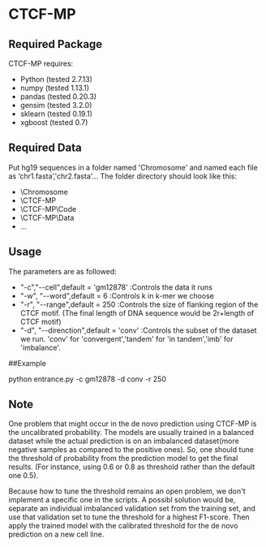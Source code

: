 # CTCF-MP

## Required Package
CTCF-MP requires:
* Python (tested 2.7.13)
* numpy (tested 1.13.1)
* pandas (tested 0.20.3)
* gensim (tested 3.2.0)
* sklearn (tested 0.19.1)
* xgboost (tested 0.7)

## Required Data
Put hg19 sequences in a folder named 'Chromosome' and named each file as ‘chr1.fasta’,'chr2.fasta'...
The folder directory should look like this:

* \Chromosome
* \CTCF-MP
*	\CTCF-MP\Code
*	\CTCF-MP\Data
* ...


## Usage
The parameters are as followed:
* "-c","--cell",default = 'gm12878' :Controls the data it runs
* "-w", "--word",default = 6 :Controls k in k-mer we choose
* "-r", "--range",default = 250 :Controls the size of flanking region of the CTCF motif. (The final length of DNA sequence would be 2r+length of CTCF motif)
* "-d", "--direnction",default = 'conv' :Controls the subset of the dataset we run. 'conv' for 'convergent','tandem' for 'in tandem','imb' for 'imbalance'.

##Example

python entrance.py -c gm12878 -d conv -r 250

## Note
One problem that might occur in the de novo prediction using CTCF-MP is the uncalibrated probability. The models are usually trained in a balanced dataset while the actual prediction is on an imbalanced dataset(more negative samples as compared to the positive ones). So, one should tune the threshold of probability from the prediction model to get the final results. (For instance, using 0.6 or 0.8 as threshold rather than the default one 0.5).

Because how to tune the threshold remains an open problem, we don't implement a specific one in the scripts. A possibl solution would be, separate an individual imbalanced validation set from the training set, and use that validation set to tune the threshold for a highest F1-score. Then apply the trained model with the calibrated threshold for the de novo prediction on a new cell line.
